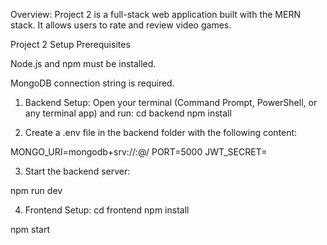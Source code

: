 Overview:
Project 2 is a full-stack web application built with the MERN stack. It allows users to rate and review video games. 

Project 2 Setup
Prerequisites

Node.js and npm must be installed.

MongoDB connection string is required.

1. Backend Setup:
Open your terminal (Command Prompt, PowerShell, or any terminal app) and run:
cd backend
npm install


2. Create a .env file in the backend folder with the following content:

MONGO_URI=mongodb+srv://<username>:<password>@<cluster-url>/<database-name>
PORT=5000
JWT_SECRET=<your-secret-key>


3. Start the backend server:

npm run dev

4. Frontend Setup:
cd frontend
npm install

npm start
